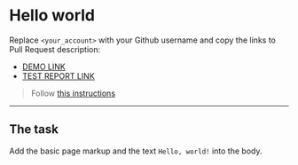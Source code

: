 # Hello world
Replace `<your_account>` with your Github username and copy the links to Pull Request description:
- [DEMO LINK](https://yanaost.github.io/layout_hello-world/)
- [TEST REPORT LINK](https://yanaost.github.io/layout_hello-world/backstop_data/html_report/)

> Follow [this instructions](https://mate-academy.github.io/layout_task-guideline/#how-to-solve-the-layout-tasks-on-github)
___

## The task
Add the basic page markup and the text `Hello, world!` into the body.
